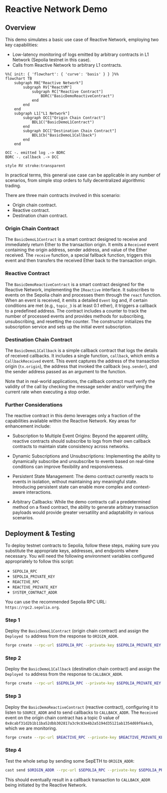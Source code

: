 # Reactive Network Demo

## Overview

This demo simulates a basic use case of Reactive Network, employing two key capabilities:

* Low-latency monitoring of logs emitted by arbitrary contracts in L1 Network (Sepolia testnet in this case).
* Calls from Reactive Network to arbitrary L1 contracts.

```mermaid
%%{ init: { 'flowchart': { 'curve': 'basis' } } }%%
flowchart TB
    subgraph RN["Reactive Network"]
        subgraph RV["ReactVM"]
            subgraph RC["Reactive Contract"]
                BDRC("BasicDemoReactiveContract")
            end
        end
    end
    subgraph L1["L1 Network"]
        subgraph OCC["Origin Chain Contract"]
            BDL1C("BasicDemoL1Contract")
        end
        subgraph DCC["Destination Chain Contract"]
            BDL1Cb("BasicDemoL1Callback")  
        end
    end
    
OCC -. emitted log .-> BDRC
BDRC -. callback .-> DCC

style RV stroke:transparent
```

In practical terms, this general use case can be applicable in any number of scenarios, from simple stop orders to fully decentralized algorithmic trading.

There are three main contracts involved in this scenario:

* Origin chain contract.
* Reactive contract.
* Destination chain contract.

### Origin Chain Contract

The `BasicDemoL1Contract` is a smart contract designed to receive and immediately return Ether to the transaction origin. It emits a `Received` event containing the origin address, sender address, and value of the Ether received. The `receive` function, a special fallback function, triggers this event and then transfers the received Ether back to the transaction origin.

### Reactive Contract

The `BasicDemoReactiveContract` is a smart contract designed for the Reactive Network, implementing the `IReactive` interface. It subscribes to events on the Sepolia chain and processes them through the `react` function. When an event is received, it emits a detailed `Event` log and, if certain conditions are met (e.g., `topic_3` is at least 0.1 ether), it triggers a callback to a predefined address. The contract includes a counter to track the number of processed events and provides methods for subscribing, unsubscribing, and resetting the counter. The constructor initializes the subscription service and sets up the initial event subscription.

### Destination Chain Contract

The `BasicDemoL1Callback` is a simple callback contract that logs the details of received callbacks. It includes a single function, `callback`, which emits a `CallbackReceived` event. This event captures the address of the transaction origin (`tx.origin`), the address that invoked the callback (`msg.sender`), and the sender address passed as an argument to the function.

Note that in real-world applications, the callback contract must verify the validity of the call by checking the message sender and/or verifying the current rate when executing a stop order.

### Further Considerations

The reactive contract in this demo leverages only a fraction of the capabilities available within the Reactive Network. Key areas for enhancement include:

* Subscription to Multiple Event Origins: Beyond the apparent utility, reactive contracts should subscribe to logs from their own callback contracts to maintain state consistency across networks.

* Dynamic Subscriptions and Unsubscriptions: Implementing the ability to dynamically subscribe and unsubscribe to events based on real-time conditions can improve flexibility and responsiveness.

* Persistent State Management: The demo contract currently reacts to events in isolation, without maintaining any meaningful state. Introducing persistent state can enable more complex and context-aware interactions.

* Arbitrary Callbacks: While the demo contracts call a predetermined method on a fixed contract, the ability to generate arbitrary transaction payloads would provide greater versatility and adaptability in various scenarios.

## Deployment & Testing

To deploy testnet contracts to Sepolia, follow these steps, making sure you substitute the appropriate keys, addresses, and endpoints where necessary. You will need the following environment variables configured appropriately to follow this script:

* `SEPOLIA_RPC`
* `SEPOLIA_PRIVATE_KEY`
* `REACTIVE_RPC`
* `REACTIVE_PRIVATE_KEY`
* `SYSTEM_CONTRACT_ADDR`

You can use the recommended Sepolia RPC URL: `https://rpc2.sepolia.org`.

### Step 1

Deploy the `BasicDemoL1Contract` (origin chain contract) and assign the `Deployed to` address from the response to `ORIGIN_ADDR`.

```bash
forge create --rpc-url $SEPOLIA_RPC --private-key $SEPOLIA_PRIVATE_KEY src/demos/basic/BasicDemoL1Contract.sol:BasicDemoL1Contract
```

### Step 2

Deploy the `BasicDemoL1Callback` (destination chain contract) and assign the `Deployed to` address from the response to `CALLBACK_ADDR`.

```bash
forge create --rpc-url $SEPOLIA_RPC --private-key $SEPOLIA_PRIVATE_KEY src/demos/basic/BasicDemoL1Callback.sol:BasicDemoL1Callback
```

### Step 3

Deploy the `BasicDemoReactiveContract` (reactive contract), configuring it to listen to `SOURCE_ADDR` and to send callbacks to `CALLBACK_ADDR`. The `Received` event on the origin chain contract has a topic 0 value of `0x8cabf31d2b1b11ba52dbb302817a3c9c83e4b2a5194d35121ab1354d69f6a4cb`, which we are monitoring.

```bash
forge create --rpc-url $REACTIVE_RPC --private-key $REACTIVE_PRIVATE_KEY src/demos/basic/BasicDemoReactiveContract.sol:BasicDemoReactiveContract --constructor-args $SYSTEM_CONTRACT_ADDR $ORIGIN_ADDR 0x8cabf31d2b1b11ba52dbb302817a3c9c83e4b2a5194d35121ab1354d69f6a4cb $CALLBACK_ADDR
```

### Step 4

Test the whole setup by sending some SepETH to `ORIGIN_ADDR`:

```bash
cast send $ORIGIN_ADDR --rpc-url $SEPOLIA_RPC --private-key $SEPOLIA_PRIVATE_KEY --value 0.11ether
```

This should eventually result in a callback transaction to `CALLBACK_ADDR` being initiated by the Reactive Network.
